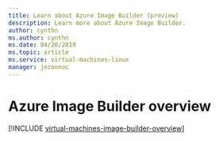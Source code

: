 ```yaml
---
title: Learn about Azure Image Builder (preview)
description: Learn more about Azure Image Builder.
author: cynthn
ms.author: cynthn
ms.date: 04/20/2019
ms.topic: article
ms.service: virtual-machines-linux
manager: jeconnoc
---
```


# Azure Image Builder overview

[!INCLUDE [virtual-machines-image-builder-overview](../../../includes/virtual-machines-image-builder-overview.md)]